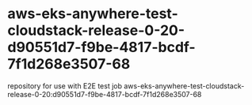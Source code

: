 # aws-eks-anywhere-test-cloudstack-release-0-20-d90551d7-f9be-4817-bcdf-7f1d268e3507-68
repository for use with E2E test job aws-eks-anywhere-test-cloudstack-release-0-20:d90551d7-f9be-4817-bcdf-7f1d268e3507-68
